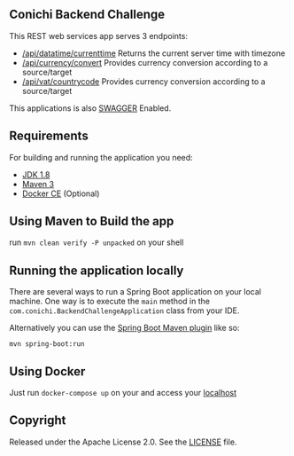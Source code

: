 ## Conichi Backend Challenge

This REST web services app serves 3 endpoints:

- [/api/datatime/currenttime](http://localhost:8081/api/datatime/currenttime) 
	Returns the current server time with timezone
- [/api/currency/convert](http://localhost:8081/api/currency/convert) 
	Provides currency conversion according to a source/target
- [/api/vat/countrycode](http://localhost:8081/api/vat/countrycode) 
	Provides currency conversion according to a source/target

This applications is also [SWAGGER](http://localhost:8081/) Enabled. 

## Requirements

For building and running the application you need:

- [JDK 1.8](http://www.oracle.com/technetwork/java/javase/downloads/jdk8-downloads-2133151.html)
- [Maven 3](https://maven.apache.org)
- [Docker CE](https://www.docker.com/) (Optional)

## Using Maven to Build the app

run `mvn clean verify -P unpacked` on your shell


## Running the application locally

There are several ways to run a Spring Boot application on your local machine. One way is to execute the `main` method in the `com.conichi.BackendChallengeApplication` class from your IDE.

Alternatively you can use the [Spring Boot Maven plugin](https://docs.spring.io/spring-boot/docs/current/reference/html/build-tool-plugins-maven-plugin.html) like so:

```shell
mvn spring-boot:run
```

## Using Docker

Just run `docker-compose up` on your and access your [localhost](http://localhost:8081/)


## Copyright

Released under the Apache License 2.0. See the [LICENSE](https://github.com/pablofaalves/conichi/blob/master/LICENSE) file.